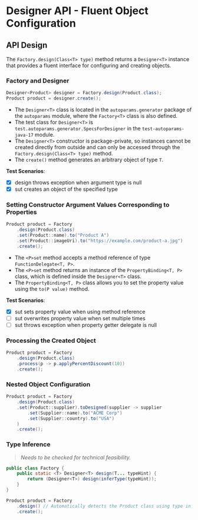 # Designer API - Fluent Object Configuration

## API Design

The `Factory.design(Class<T> type)` method returns a `Designer<T>` instance that provides a fluent interface for configuring and creating objects.

### Factory and Designer<T>

```java
Designer<Product> designer = Factory.design(Product.class);
Product product = designer.create();
```

- The `Designer<T>` class is located in the `autoparams.generator` package of the `autoparams` module, where the `Factory<T>` class is also defined.
- The test class for `Designer<T>` is `test.autoparams.generator.SpecsForDesigner` in the `test-autoparams-java-17` module.
- The `Designer<T>` constructor is package-private, so instances cannot be created directly from outside and can only be accessed through the `Factory.design(Class<T> type)` method.
- The `create()` method generates an arbitrary object of type `T`.

**Test Scenarios**:

- [x] design throws exception when argument type is null
- [x] sut creates an object of the specified type

### Setting Constructor Argument Values Corresponding to Properties

```java
Product product = Factory
    .design(Product.class)
    .set(Product::name).to("Product A")
    .set(Product::imageUri).to("https://example.com/product-a.jpg")
    .create();
```

- The `<P>set` method accepts a method reference of type `FunctionDelegate<T, P>`.
- The `<P>set` method returns an instance of the `PropertyBinding<T, P>` class, which is defined inside the `Designer<T>` class.
- The `PropertyBinding<T, P>` class allows you to set the property value using the `to(P value)` method.

**Test Scenarios**:

- [x] sut sets property value when using method reference
- [ ] sut overwrites property value when set multiple times
- [ ] sut throws exception when property getter delegate is null

### Processing the Created Object

```java
Product product = Factory
    .design(Product.class)
    .process(p -> p.applyPercentDiscount(10))
    .create();
```

### <WIP> Nested Object Configuration

```java
Product product = Factory
    .design(Product.class)
    .set(Product::supplier).toDesigned(supplier -> supplier
        .set(Supplier::name).to("ACME Corp")
        .set(Supplier::country).to("USA")
    )
    .create();
```

### <WIP> Type Inference

> *Needs to be checked for technical feasibility.*

```java
public class Factory {
    public static <T> Designer<T> design(T... typeHint) {
        return (Designer<T>) design(inferType(typeHint));
    }
}
```

```java
Product product = Factory
    .design() // Automatically detects the Product class using type inference
    .create();
```
